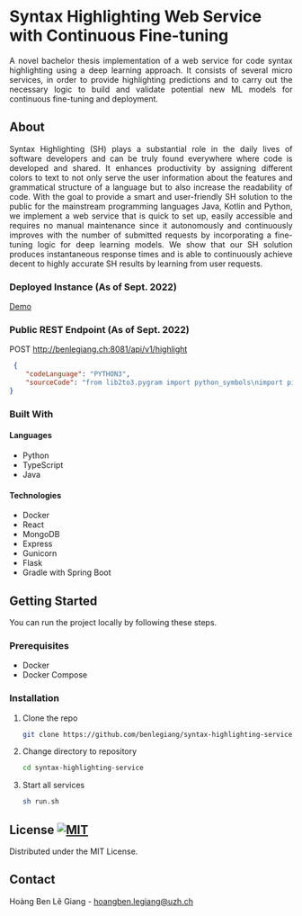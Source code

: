 # Syntax Highlighting Web Service with Continuous Fine-tuning

<p align="justify">A novel bachelor thesis implementation of a web service for code syntax highlighting using a deep learning approach. It consists of several micro services, in order to provide highlighting predictions and to carry out the necessary logic to build and validate potential new ML models for continuous fine-tuning and deployment.
</p>

## About

<p align="justify">Syntax Highlighting (SH) plays a substantial role in the daily lives of software developers and can be truly found everywhere where code is developed and shared. It enhances productivity by assigning different colors to text to not only serve the user information about the features and grammatical structure of a language but to also increase the readability of code. With the goal to provide a smart and user-friendly SH solution to the public for the mainstream programming languages Java, Kotlin and Python, we implement a web service that is quick to set up, easily accessible and requires no manual maintenance since it autonomously and continuously improves with the number of submitted requests by incorporating a fine-tuning logic for deep learning models. We show that our SH solution produces instantaneous response times and is able to continuously achieve decent to highly accurate SH results by learning from user requests.</p>

### Deployed Instance (As of Sept. 2022)
[Demo](http://benlegiang.ch)

### Public REST Endpoint (As of Sept. 2022)
POST http://benlegiang.ch:8081/api/v1/highlight
```json
 {
    "codeLanguage": "PYTHON3",
    "sourceCode": "from lib2to3.pygram import python_symbols\nimport pickle\nfrom datetime import datetime\nimport random\nfrom app.utils.SHModelUtils import JAVA_LANG_NAME, KOTLIN_LANG_NAME, PYTHON3_LANG_NAME, SHModel\nfrom app.utils.services.MongoDatabase import MongoDatabase\nimport logging\nimport requests\n\nlogging.basicConfig(filename=\"logs.txt\")"
}

```

### Built With

#### Languages
* Python
* TypeScript
* Java

#### Technologies
* Docker
* React
* MongoDB
* Express
* Gunicorn
* Flask
* Gradle with Spring Boot


## Getting Started

You can run the project locally by following these steps.

### Prerequisites

* Docker
* Docker Compose

### Installation

1. Clone the repo
   ```sh
   git clone https://github.com/benlegiang/syntax-highlighting-service.git
   ```
3. Change directory to repository
   ```sh
   cd syntax-highlighting-service
   ```
4. Start all services
   ```sh
   sh run.sh
   ```
## License [![MIT](https://img.shields.io/badge/License-MIT-yellow.svg)](https://opensource.org/licenses/MIT)

Distributed under the MIT License.


## Contact

Hoàng Ben Lê Giang - hoangben.legiang@uzh.ch

